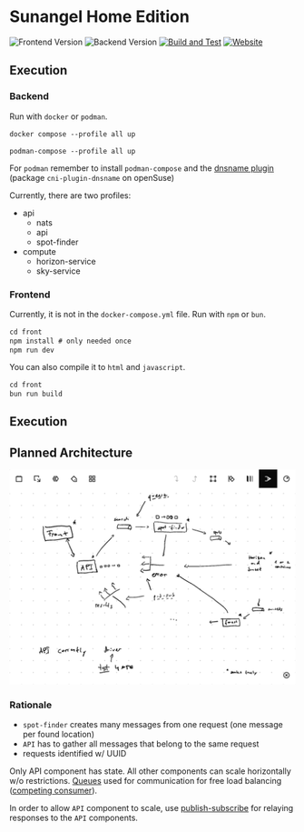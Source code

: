 # Sunangel Home Edition

![Frontend Version](https://img.shields.io/badge/frontend-v0.0.7-blue)
![Backend Version](https://img.shields.io/badge/backend-v0.1.4-blue)
[![Build and Test](https://github.com/sunangel-project/Sunangel/actions/workflows/test.yml/badge.svg?branch=develop)](https://github.com/sunangel-project/Sunangel/actions/workflows/test.yml)
[![Website](https://img.shields.io/badge/website-limegreen)](https://sunn.cloudsftp.de)

## Execution

### Backend

Run with `docker` or `podman`.

```
docker compose --profile all up
```

```
podman-compose --profile all up
```

For `podman` remember to install `podman-compose` and the [dnsname plugin](https://github.com/containers/dnsname/tree/maig) (package `cni-plugin-dnsname` on openSuse)

Currently, there are two profiles:
- api
    - nats
    - api
    - spot-finder
- compute
    - horizon-service
    - sky-service

### Frontend

Currently, it is not in the `docker-compose.yml` file.
Run with `npm` or `bun`.

```
cd front
npm install # only needed once
npm run dev
```

You can also compile it to `html` and `javascript`.

```
cd front
bun run build
```

## Execution

## Planned Architecture

![arch](architecture.png)

### Rationale

- `spot-finder` creates many messages from one request (one message per found location)
- `API` has to gather all messages that belong to the same request
- requests identified w/ UUID

Only API component has state.
All other components can scale horizontally w/o restrictions.
[Queues](https://en.wikipedia.org/wiki/Message_queue) used for communication for free load balancing ([competing consumer](https://learn.microsoft.com/en-us/azure/architecture/patterns/competing-consumers)).

In order to allow `API` component to scale, use [publish-subscribe](https://learn.microsoft.com/en-us/azure/architecture/patterns/publisher-subscriber) for relaying responses to the `API` components.
